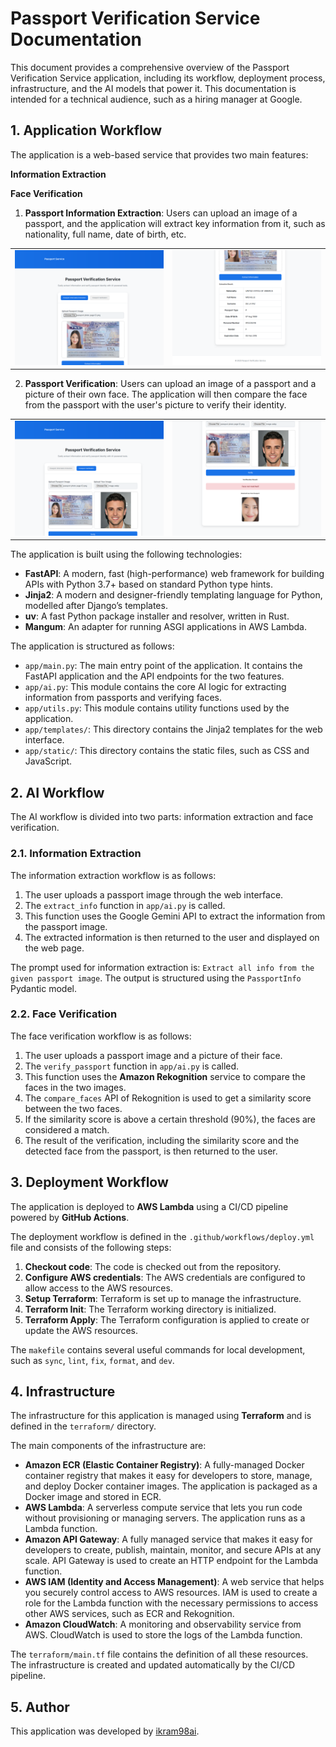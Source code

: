 
# Passport Verification Service Documentation

This document provides a comprehensive overview of the Passport Verification Service application, including its workflow, deployment process, infrastructure, and the AI models that power it. This documentation is intended for a technical audience, such as a hiring manager at Google.

## 1. Application Workflow

The application is a web-based service that provides two main features:

**Information Extraction**

**Face Verification**
1.  **Passport Information Extraction**: Users can upload an image of a passport, and the application will extract key information from it, such as nationality, full name, date of birth, etc.
<table>
  <tr>
    <td><img src="sc/sc1.png" width="400"></td>
    <td><img src="sc/sc2.png" width="400"></td>
  </tr>
</table>


2.  **Passport Verification**: Users can upload an image of a passport and a picture of their own face. The application will then compare the face from the passport with the user's picture to verify their identity.

<table>
  <tr>
    <td><img src="sc/sc3.png" width="400"></td>
    <td><img src="sc/sc4.png" width="400"></td>
  </tr>
</table>

The application is built using the following technologies:

*   **FastAPI**: A modern, fast (high-performance) web framework for building APIs with Python 3.7+ based on standard Python type hints.
*   **Jinja2**: A modern and designer-friendly templating language for Python, modelled after Django’s templates.
*   **uv**: A fast Python package installer and resolver, written in Rust.
*   **Mangum**: An adapter for running ASGI applications in AWS Lambda.

The application is structured as follows:

*   `app/main.py`: The main entry point of the application. It contains the FastAPI application and the API endpoints for the two features.
*   `app/ai.py`: This module contains the core AI logic for extracting information from passports and verifying faces.
*   `app/utils.py`: This module contains utility functions used by the application.
*   `app/templates/`: This directory contains the Jinja2 templates for the web interface.
*   `app/static/`: This directory contains the static files, such as CSS and JavaScript.

## 2. AI Workflow

The AI workflow is divided into two parts: information extraction and face verification.

### 2.1. Information Extraction

The information extraction workflow is as follows:

1.  The user uploads a passport image through the web interface.
2.  The `extract_info` function in `app/ai.py` is called.
3.  This function uses the Google Gemini API to extract the information from the passport image.
4.  The extracted information is then returned to the user and displayed on the web page.

The prompt used for information extraction is: `Extract all info from the given passport image`. The output is structured using the `PassportInfo` Pydantic model.

### 2.2. Face Verification

The face verification workflow is as follows:

1.  The user uploads a passport image and a picture of their face.
2.  The `verify_passport` function in `app/ai.py` is called.
3.  This function uses the **Amazon Rekognition** service to compare the faces in the two images.
4.  The `compare_faces` API of Rekognition is used to get a similarity score between the two faces.
5.  If the similarity score is above a certain threshold (90%), the faces are considered a match.
6.  The result of the verification, including the similarity score and the detected face from the passport, is then returned to the user.

## 3. Deployment Workflow

The application is deployed to **AWS Lambda** using a CI/CD pipeline powered by **GitHub Actions**.

The deployment workflow is defined in the `.github/workflows/deploy.yml` file and consists of the following steps:

1.  **Checkout code**: The code is checked out from the repository.
2.  **Configure AWS credentials**: The AWS credentials are configured to allow access to the AWS resources.
3.  **Setup Terraform**: Terraform is set up to manage the infrastructure.
4.  **Terraform Init**: The Terraform working directory is initialized.
5.  **Terraform Apply**: The Terraform configuration is applied to create or update the AWS resources.

The `makefile` contains several useful commands for local development, such as `sync`, `lint`, `fix`, `format`, and `dev`.

## 4. Infrastructure

The infrastructure for this application is managed using **Terraform** and is defined in the `terraform/` directory.

The main components of the infrastructure are:

*   **Amazon ECR (Elastic Container Registry)**: A fully-managed Docker container registry that makes it easy for developers to store, manage, and deploy Docker container images. The application is packaged as a Docker image and stored in ECR.
*   **AWS Lambda**: A serverless compute service that lets you run code without provisioning or managing servers. The application runs as a Lambda function.
*   **Amazon API Gateway**: A fully managed service that makes it easy for developers to create, publish, maintain, monitor, and secure APIs at any scale. API Gateway is used to create an HTTP endpoint for the Lambda function.
*   **AWS IAM (Identity and Access Management)**: A web service that helps you securely control access to AWS resources. IAM is used to create a role for the Lambda function with the necessary permissions to access other AWS services, such as ECR and Rekognition.
*   **Amazon CloudWatch**: A monitoring and observability service from AWS. CloudWatch is used to store the logs of the Lambda function.

The `terraform/main.tf` file contains the definition of all these resources. The infrastructure is created and updated automatically by the CI/CD pipeline.

## 5. Author

This application was developed by [ikram98ai](https://github.com/ikram98ai).
